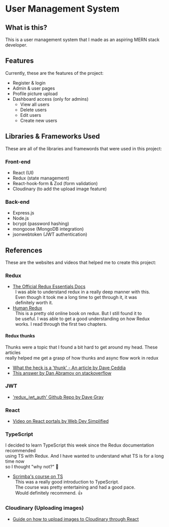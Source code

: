 # User Management System

## What is this?

This is a user management system that I made as an aspiring MERN stack developer.

## Features

Currently, these are the features of the project:

- Register & login
- Admin & user pages
- Profile picture upload
- Dashboard access (only for admins)
  - View all users
  - Delete users
  - Edit users
  - Create new users

## Libraries & Frameworks Used

These are all of the libraries and framewords that were used in this project:

### Front-end

- React (UI)
- Redux (state management)
- React-hook-form & Zod (form validation)
- Cloudinary (to add the upload image feature)

### Back-end

- Express.js
- Node.js
- bcrypt (password hashing)
- mongoose (MongoDB integration)
- jsonwebtoken (JWT authentication)

## References

These are the websites and videos that helped me to create this project:

### Redux

- [The Official Redux Essentials Docs](https://redux.js.org/tutorials/essentials/part-1-overview-concepts)  
   &nbsp;&nbsp;I was able to understand redux in a really deep manner with this.  
   &nbsp;&nbsp;Even though it took me a long time to get through it, it was  
   &nbsp;&nbsp;definitely worth it.
- [Human Redux](https://read.reduxbook.com/)  
  &nbsp;&nbsp;This is a pretty old online book on redux. But I still found it to  
  &nbsp;&nbsp;be useful. I was able to get a good understanding on how Redux  
  &nbsp;&nbsp;works. I read through the first two chapters.

#### Redux thunks

Thunks were a topic that I found a bit hard to get around my head. These articles  
really helped me get a grasp of how thunks and async flow work in redux

- [What the heck is a 'thunk' - An article by Dave Ceddia](https://daveceddia.com/what-is-a-thunk/)
- [This answer by Dan Abramov on stackoverflow](https://stackoverflow.com/questions/34570758/why-do-we-need-middleware-for-async-flow-in-redux/34599594#34599594)

### JWT

- ['redux_jwt_auth' Github Repo by Dave Gray](https://github.com/gitdagray/redux_jwt_auth/tree/main)

### React

- [Video on React portals by Web Dev Simplified](https://www.youtube.com/watch?v=LyLa7dU5tp8)

### TypeScript

I decided to learn TypeScript this week since the Redux documentation recommended  
using TS with Redux. And I have wanted to understand what TS is for a long time now  
so I thought "why not?" :shrug:

- [Scrimba's course on TS](https://scrimba.com/learn-typescript-c03c)  
  &nbsp;&nbsp;This was a really good introduction to TypeScript.  
  &nbsp;&nbsp;The course was pretty entertaining and had a good pace.  
  &nbsp;&nbsp;Would definitely recommend. :thumbsup:

### Cloudinary (Uploading images)

- [Guide on how to upload images to Cloudinary through React](https://medium.com/@aalam-info-solutions-llp/how-to-upload-images-to-cloudinary-with-react-js-ad402f775818)

